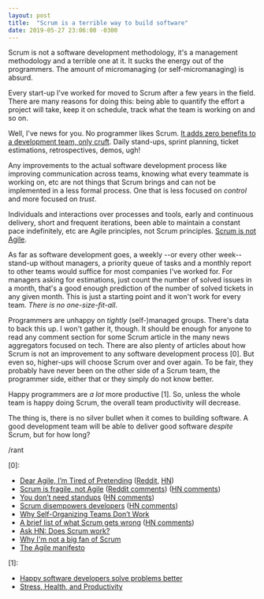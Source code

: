```yaml
---
layout: post
title:  "Scrum is a terrible way to build software"
date: 2019-05-27 23:06:00 -0300
---
```


Scrum is not a software development methodology, it's a management methodology and a terrible one at it. It sucks the energy out of the programmers. The amount of micromanaging (or self-micromanaging) is absurd.

Every start-up I've worked for moved to Scrum after a few years in the field. There are many reasons for doing this: being able to quantify the effort a project will take, keep it on schedule, track what the team is working on and so on.

Well, I've news for you. No programmer likes Scrum. [It adds zero benefits to a development team, only cruft](https://medium.com/@jsonpify/you-dont-need-standup-9a74782517c1). Daily stand-ups, sprint planning, ticket estimations, retrospectives, demos, ugh!

Any improvements to the actual software development process like improving communication across teams, knowing what every teammate is working on, etc are not things that Scrum brings and can not be implemented in a less formal process. One that is less focused on *control* and more focused on *trust*.

Individuals and interactions over processes and tools, early and continuous delivery, short and frequent iterations, been able to maintain a constant pace indefinitely, etc are Agile principles, not Scrum principles. [Scrum is not Agile](http://www.dennisweyland.net/blog/?p=43).

As far as software development goes, a weekly --or every other week-- stand-up without managers, a priority queue of tasks and a monthly report to other teams would suffice for most companies I've worked for. For managers asking for estimations, just count the number of solved issues in a month, that's a good enough prediction of the number of solved tickets in any given month. This is just a starting point and it won't work for every team. *There is no one-size-fit-all*.

Programmers are unhappy on *tightly* (self-)managed groups. There's data to back this up. I won't gather it, though. It should be enough for anyone to read any comment section for some Scrum article in the many news aggregators focused on tech. There are also plenty of articles about how Scrum is not an improvement to any software development process [0]. But even so, higher-ups will choose Scrum over and over again. To be fair, they probably have never been on the other side of a Scrum team, the programmer side, either that or they simply do not know better.

Happy programmers are *a lot* more productive [1]. So, unless the whole team is happy doing Scrum, the overall team productivity will decrease.

The thing is, there is no silver bullet when it comes to building software. A good development team will be able to deliver good software *despite* Scrum, but for how long?

/rant

[0]:

* [Dear Agile, I’m Tired of Pretending](https://medium.com/columbus-egg/dear-agile-im-tired-of-pretending-d39ab6a12003) ([Reddit](https://www.reddit.com/r/programming/comments/c80kks/dear_agile_im_tired_of_pretending/), [HN](https://news.ycombinator.com/item?id=20325096))
* [Scrum is fragile, not Agile](http://www.dennisweyland.net/blog/?p=43) ([Reddit comments](https://www.reddit.com/r/programming/comments/btbnpn/scrum_is_fragile_not_agile/)) ([HN comments](https://news.ycombinator.com/item?id=20017854))
* [You don’t need standups](https://medium.com/@jsonpify/you-dont-need-standup-9a74782517c1) ([HN comments](https://news.ycombinator.com/item?id=17671464))
* [Scrum disempowers developers](https://www.lambdacambridge.com/blog/how-scrum-disempowers-developers-and-destroys-agile) ([HN comments](https://news.ycombinator.com/item?id=17186591))
* [Why Self-Organizing Teams Don’t Work](https://www.linkedin.com/pulse/why-self-organizing-teams-dont-work-cliff-berg/)
* [A brief list of what Scrum gets wrong](https://medium.com/@ard_adam/why-scrum-is-the-wrong-way-to-build-software-99d8994409e5) ([HN comments](https://news.ycombinator.com/item?id=16892307))
* [Ask HN: Does Scrum work?](https://news.ycombinator.com/item?id=18985942)
* [Why I'm not a big fan of Scrum](http://okigiveup.net/not-big-fan-of-scrum/)
* [The Agile manifesto](https://agilemanifesto.org/iso/en/principles.html)

[1]:

* [Happy software developers solve problems better](http://neverworkintheory.org/2014/05/01/happy-sw-devs-solve-problems-better.html)
* [Stress, Health, and Productivity](https://www.cdc.gov/niosh/docs/99-101/#Stress,%20Health,%20and%20Productivity)
